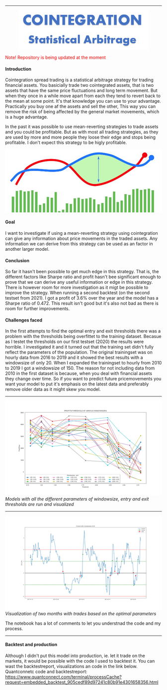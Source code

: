 ----
<p align="center">
  <img src="img/Cointegration.png" />
</p>

<span style="color:red">Note! Repository is being updated at the moment</span>

#### Introduction
Cointegration spread trading is a statistical arbitrage strategy for trading financial assets. You basicially trade two cointegrated assets, that is two assets that have the same price fluctuations and long term movement. But when they once in a while move apart from each they tend to revert back to the mean at some point. It's that knowledge you can use to your advantage.
Practically you buy one af the assets and sell the other, This way you can remove the risk of being affected by the general market movements, which is a huge advantage. 

In the past it was possible to use mean-reverting strategies to trade assets and you could be profitable. But as with most all trading strategies, as they are used by more and more people they loose their edge and stops being profitable. I don't expect this strategy to be higly profitable.

![Graphs](img/Github_graphs.jpg)

#### Goal
I want to investigate if using a mean-reverting strategy using cointegration can give any information about price movements in the traded assets. Any information we can derive from this strategy can be used as an factor in another larger model.

#### Conclusion
So far it hasn't been possible to get much edge in this strategy. That is, the different factors like Sharpe ratio and profit hasn't bee significant enough to prove that we can derive any useful information or edge in this strategy. There is however room for more investigation as it migt be possible to improve the strategy.
When running a second backtest (on the second testset from 2021). I got a profit of 3.6% over the year and the model has a Sharpe ratio of 0.472. This result isn't good but it's also not bad as there is room for further improvements.

#### Challenges faced
In the first attempts to find the optimal entry and exit thresholds there was a problem with the thresholds being overfittet to the training dataset. Becasue as I testet the thresholds on our first testset (2020) the results were horrible. I investigated it and it turned out that the training set didn't fully reflect the parameters of the population. The original trainingset was on hourly data from 2016 to 2019 and it showed the best results with a windowsize of only 20. When I expanded the trainingset to hourly from 2010 to 2019 I got a windowsize of 150. The reason for not including data from 2010 in the first dataset is because, when you deal with financial assets they change over time. So if you want to predict future pricemovements you want your model to put it's emphasis on the latest data and preferably remove older data as it might skew you model.

---
![Thresholds](img/Profits.png)
*Models with all the different parameters of windowsize, entry and exit thresholds are run and visualized*

---

![Trades](img/trades.png)
*Visualization of two months with trades based on the optimal parameters*

The notebook has a lot of comments to let you understnad the code and my process.

---
#### Backtest and production
Although I didn't put this model into production, ie. let it trade on the markets, it would be possible with the code I used to backtest it. You can wast the backtestreport, visualizations an code in the link below.
Quantconnetc code and backtestreport:</br>
https://www.quantconnect.com/terminal/processCache?request=embedded_backtest_905cedf89d97241c80b91e4301658356.html


<!--stackedit_data:
eyJoaXN0b3J5IjpbLTE1NDA2MzAwMzksLTE1MTE4NDkxMzcsNT
U3Njc0NDAwLDE0NTY1Mzg1NDYsLTE0OTk1MjUyNzcsNTI2NTk5
NDU0LC01NDI4NDMyMTgsMTc3MTkwMzA4MSwyMDAzODY4NjUzLD
EyOTE5NzMwMiwxODU1NjQ5ODk3LDEzMzk1NTcxNzMsMTk2Nzky
NzU1NCwxMTMzNTkwNzgyLC0xNDMzNzk4MDcxLC0xMzEzNDM4MT
YyLDQ1ODQ2Mjk3MiwtMTAwMzA4MDYxMiwtMzY4MTg0MTI4XX0=

-->